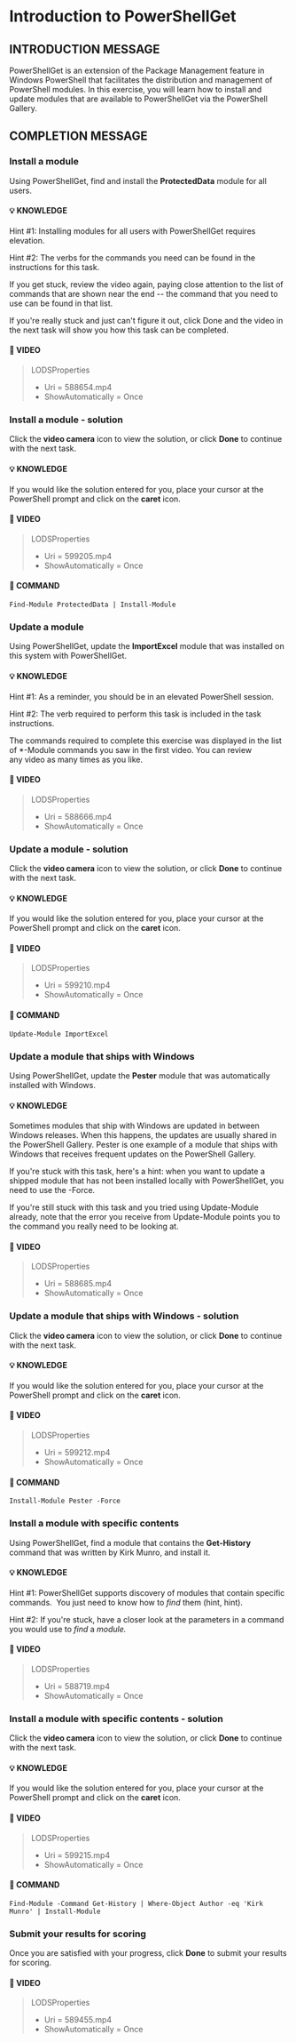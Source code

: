 
<!---
Version: 1.0 
-->

# Introduction to PowerShellGet

## INTRODUCTION MESSAGE
PowerShellGet is an extension of the Package Management feature in Windows PowerShell that facilitates the distribution and management of PowerShell modules. In this exercise, you will learn how to install and update modules that are available to PowerShellGet via the PowerShell Gallery.

## COMPLETION MESSAGE

### Install a module
Using PowerShellGet, find and install the **ProtectedData** module for all users.

#### :bulb: KNOWLEDGE
Hint \#1: Installing modules for all users with PowerShellGet requires elevation.

Hint \#2: The verbs for the commands you need can be found in the instructions for this task.

If you get stuck, review the video again, paying close attention to the list of commands that are shown near the end -- the command that you need to use can be found in that list.

If you're really stuck and just can't figure it out, click Done and the video in the next task will show you how this task can be completed.


#### :movie_camera: VIDEO
>LODSProperties
>* Uri = 588654.mp4
>* ShowAutomatically = Once

### Install a module - solution
Click the **video camera** icon to view the solution, or click **Done** to continue with the next task.

#### :bulb: KNOWLEDGE
If you would like the solution entered for you, place your cursor at the PowerShell prompt and click on the **caret** icon.

#### :movie_camera: VIDEO
>LODSProperties
>* Uri = 599205.mp4
>* ShowAutomatically = Once

#### :calling: COMMAND
```TypeText
Find-Module ProtectedData | Install-Module
```

### Update a module
Using PowerShellGet, update the **ImportExcel** module that was installed on this system with PowerShellGet.

#### :bulb: KNOWLEDGE
Hint \#1: As a reminder, you should be in an elevated PowerShell session.

Hint \#2: The verb required to perform this task is included in the task instructions.

The commands required to complete this exercise was displayed in the list of \*-Module commands you saw in the first video. You can review any video as many times as you like.

#### :movie_camera: VIDEO
>LODSProperties
>* Uri = 588666.mp4
>* ShowAutomatically = Once

### Update a module - solution
Click the **video camera** icon to view the solution, or click **Done** to continue with the next task.

#### :bulb: KNOWLEDGE
If you would like the solution entered for you, place your cursor at the PowerShell prompt and click on the **caret** icon.

#### :movie_camera: VIDEO
>LODSProperties
>* Uri = 599210.mp4
>* ShowAutomatically = Once

#### :calling: COMMAND
```TypeText
Update-Module ImportExcel
```

### Update a module that ships with Windows
Using PowerShellGet, update the **Pester** module that was automatically installed with Windows.

#### :bulb: KNOWLEDGE
Sometimes modules that ship with Windows are updated in between Windows releases. When this happens, the updates are usually shared in the PowerShell Gallery. Pester is one example of a module that ships with Windows that receives frequent updates on the PowerShell Gallery.

If you're stuck with this task, here's a hint: when you want to update a shipped module that has not been installed locally with PowerShellGet, you need to use the -Force.

If you're still stuck with this task and you tried using Update-Module already, note that the error you receive from Update-Module points you to the command you really need to be looking at.

#### :movie_camera: VIDEO
>LODSProperties
>* Uri = 588685.mp4
>* ShowAutomatically = Once

### Update a module that ships with Windows - solution
Click the **video camera** icon to view the solution, or click **Done** to continue with the next task.

#### :bulb: KNOWLEDGE
If you would like the solution entered for you, place your cursor at the PowerShell prompt and click on the **caret** icon.

#### :movie_camera: VIDEO
>LODSProperties
>* Uri = 599212.mp4
>* ShowAutomatically = Once

#### :calling: COMMAND
```TypeText
Install-Module Pester -Force
```

### Install a module with specific contents
Using PowerShellGet, find a module that contains the **Get-History** command that was written by Kirk Munro, and install it.

#### :bulb: KNOWLEDGE
Hint \#1: PowerShellGet supports discovery of modules that contain specific commands.  You just need to know how to *find* them (hint, hint).

Hint \#2: If you're stuck, have a closer look at the parameters in a command you would use to *find* a *module.*

#### :movie_camera: VIDEO
>LODSProperties
>* Uri = 588719.mp4
>* ShowAutomatically = Once

### Install a module with specific contents - solution
Click the **video camera** icon to view the solution, or click **Done** to continue with the next task.

#### :bulb: KNOWLEDGE
If you would like the solution entered for you, place your cursor at the PowerShell prompt and click on the **caret** icon.

#### :movie_camera: VIDEO
>LODSProperties
>* Uri = 599215.mp4
>* ShowAutomatically = Once

#### :calling: COMMAND
```TypeText
Find-Module -Command Get-History | Where-Object Author -eq 'Kirk Munro' | Install-Module
```

### Submit your results for scoring
Once you are satisfied with your progress, click **Done** to submit your results for scoring.

#### :movie_camera: VIDEO
>LODSProperties
>* Uri = 589455.mp4
>* ShowAutomatically = Once